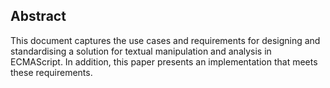 ## Abstract

This document captures the use cases and requirements for designing and standardising a solution for textual manipulation and analysis in ECMAScript. In addition, this paper presents an implementation that meets these requirements.
